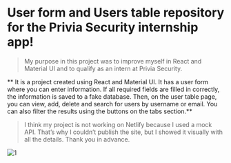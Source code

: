 # User form and Users table repository for the Privia Security internship app!

>My purpose in this project was to improve myself in React and Material UI and to qualify as an intern at Privia Security.

** It is a project created using React and Material UI. It has a user form where you can enter information. If all required fields are filled in correctly, the information is saved to a fake database. Then, on the user table page, you can view, add, delete and search for users by username or email. You can also filter the results using the buttons on the tabs section.**

>I think my project is not working on Netlify because I used a mock API. That’s why I couldn’t publish the site, but I showed it visually with all the details. Thank you in advance.

![1](https://github.com/SametCanMavzer/userActionsPrivia/assets/120662955/b3f9668a-0eaf-4dea-b63e-d04c35faed93)



